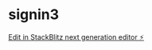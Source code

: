 # signin3

[Edit in StackBlitz next generation editor ⚡️](https://stackblitz.com/~/github.com/nagvanshi9275/signin3)
